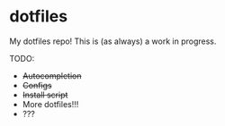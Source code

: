 # dotfiles

My dotfiles repo! This is (as always) a work in progress.

TODO:
* ~~Autocompletion~~
* ~~Configs~~
* ~~Install script~~
* More dotfiles!!!
* ???
